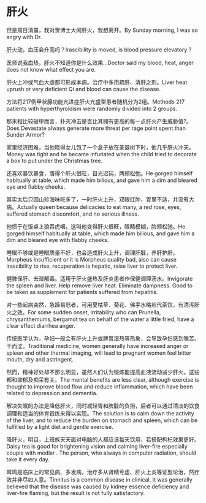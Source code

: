 # 肝火

<p><span class="chinese">但是周日清晨，我对贺博士大闹肝火，我想离开。</span><span class="english">By Sunday morning, I was so angry with Dr.</span></p>

<p><span class="chinese">肝火动，血压会升高吗？</span><span class="english">Irascibility is moved, is blood pressure elevatory ?</span></p>

<p><span class="chinese">医师说我血热，肝火不知道你是什么效果…</span><span class="english">Doctor said my blood, heat, anger does not know what effect you are.</span></p>

<p><span class="chinese">肝火上冲或气血大虚都可形成本病。治疗中多用疏肝、清肝之剂。</span><span class="english">Liver heat uprush or very deficient Qi and blood can cause the disease.</span></p>

<p><span class="chinese">方法将217例甲状腺功能亢进症肝火亢盛型患者随机分为2组。</span><span class="english">Methods 217 patients with hyperthyroidism were randomly divided into 2 groups.</span></p>

<p><span class="chinese">那末相比较破甲而言，扑灭冲击是否比其拥有更高的每一点肝火产生威胁值?。</span><span class="english">Does Devastate always generate more threat per rage point spent than Sunder Armor?</span></p>

<p><span class="chinese">家里经济困难，当他晓得女儿包了一个盒子放在圣诞树下时，他几乎肝火冲天。</span><span class="english">Money was tight and he became infuriated when the child tried to decorate a box to put under the Christmas tree.</span></p>

<p><span class="chinese">还喜欢暴饮暴食，落得个肝火很旺，目光迟钝，两颊松弛。</span><span class="english">He gorged himself habitually at table, which made him bilious, and gave him a dim and bleared eye and flabby cheeks.</span></p>

<p><span class="chinese">其实太后只因山珍海味吃多了，一时肝火上升，双眼红肿，胃里不适，并没有大病。</span><span class="english">Actually queen because delicacies to eat many, a red rose, eyes, suffered stomach discomfort, and no serious illness.</span></p>

<p><span class="chinese">他惯于在饭桌上狼吞虎咽，这叫他变得肝火很旺，眼睛模糊，脸颊松驰。</span><span class="english">He gorged himself habitually at table, which made him bilious, and gave him a dim and bleared eye with flabby cheeks.</span></p>

<p><span class="chinese">睡眠不够或是睡眠质量不好，也会造成肝火上升，调理肝脏，养肝护肝。</span><span class="english">Morpheus insufficient or it is Morpheus quality bad, also can cause irascibility to rise, recuperation is hepatic, raise liver to protect liver.</span></p>

<p><span class="chinese">健脾保肝、去湿解毒。适用于肝火盛热及肝炎患者作保健调理汤水。</span><span class="english">Invigorate the spleen and liver. Help remove liver heat. Eliminate dampness. Good to be taken as supplement for patients suffered from hepatitis.</span></p>

<p><span class="chinese">对一些起病突然，急躁易怒者，可用夏枯草、菊花、佛手水略煎代茶饮，有清泻肝火之效。</span><span class="english">For some sudden onset, irritability who can Prunella, chrysanthemums, bergamot tea on behalf of the water a little fried, have a clear effect diarrhea anger.</span></p>

<p><span class="chinese">传统医学认为，孕妇一般会有肝火上升或脾胃湿热等热象，会导致孕妇感到嘴苦、干而涩。</span><span class="english">Traditional medicine, women generally have increased anger or spleen and other thermal imaging, will lead to pregnant women feel bitter mouth, dry and astringent.</span></p>

<p><span class="chinese">然而，精神好处却不那么明显，虽然人们认为锻炼能提高血液流动减少肝火。这些都和抑郁及痴呆有关。</span><span class="english">The mental benefits are less clear, although exercise is thought to improve blood flow and reduce inflammation, which have been related to depression and dementia.</span></p>

<p><span class="chinese">解决失眠的办法是降低肝火，同时减轻胃和脾脏的负担，后者可以通过清淡的饮食调理和适当的体育锻炼来得以实现。</span><span class="english">The solution is to calm down the activity of the liver, and to reduce the burden on stomach and spleen, which can be fulfilled by a light diet and gentle exercise.</span></p>

<p><span class="chinese">降肝火，明目，上班族天天面对电脑的人都应该每天饮用，若搭配枸杞效果更好。</span><span class="english">Daisy tea is good for brightening vision and calming liver-fire especially couple with medlar . The person, who always in computer radiation, should take it every day.</span></p>

<p><span class="chinese">耳鸣是临床上的常见病、多发病，治疗多从肾精亏虚、肝火上炎等证型论治，然疗效并非尽如人意。</span><span class="english">Tinnitus is a common disease in clinical. It was generally believed that the disease was caused by kidney essence deficiency and liver-fire flaming, but the result is not fully satisfactory.</span></p>

